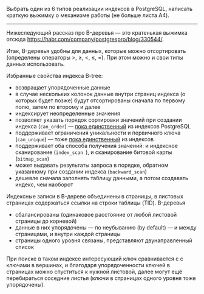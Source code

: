 Выбрать один из 6 типов реализации индексов в PostgreSQL, написать краткую выжимку о механизме работы (не больше листа A4).

---

Нижеследующий рассказ про B-деревья — это кратенькая выжимка отсюда https://habr.com/company/postgrespro/blog/330544/.

Итак, B-деревья удобны для данных, которые можно отсортировать (определены операторы $>$, $\geq$, $<$, $\leq$, $=$). При этом можно и свои типы данных использовать.

Избранные свойства индекса B-tree:

* возвращает упорядоченные данные
* в случае нескольких колонок данные внутри страниц индекса (о которых будет позже) будут отсортированы сначала по первому полю, затем по второму и далее
* индексирует неопределенные значения
* позволяет указать порядок сортировки значений при создании индекса (`can_order`) — [пока единственный](https://habr.com/company/postgrespro/blog/326106/) из индексов PostgreSQL 
* поддерживает ограничения уникальности и первичного ключа (`can_unique`) — тоже [пока единственный](https://habr.com/company/postgrespro/blog/326106/) из индексов
* поддерживает оба способа получения значений: и индексное сканирование (`index_scan `), и сканирование битовой карты (`bitmap_scan`)
* может выдавать результаты запроса в порядке, обратном указанному при создании индекса (`backward_scan`)
* дешевле сначала заполнять таблицу данными, а потом создавать индекс, чем наоборот 

Индексные записи в B-дереве объединены в страницы, в листовых страницах содержаться ссылки на строки таблицы (TID). B-деревья

- сбалансированы (одинаковое расстояние от любой листовой страницы до корневой)
- данные в них упорядочены — по неубыванию (by default) — и между страницами, и внутри каждой страницы
- страницы одного уровня связаны, представляют двунаправленный список

При поиске в таком индексе интересующий ключ сравнивается с с ключами в вершинах, и благодаря упорядоченности ключей в страницах можно спуститься к нужной листовой, далее могут ещё перебираться соседние листья (ключи в страницах одного уровня тоже упорядочены).